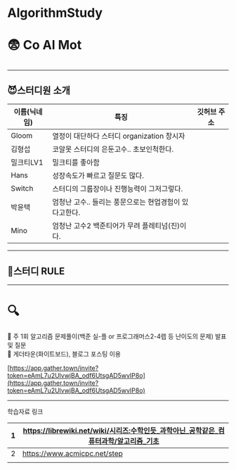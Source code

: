 # AlgorithmStudy 
<h1>😨 Co Al Mot <h1/>   
  
  
  ***
## 😈스터디원 소개
  |이름(닉네임)|특징|깃허브 주소|
|------|---|---|
|Gloom|열정이 대단하다 스터디 organization 창시자||
|김형섭|코알못 스터디의 은둔고수.. 초보인척한다.||
|밀크티LV1|밀크티를 좋아함||
|Hans|성장속도가 빠르고 질문도 많다.||
|Switch|스터디의 그룹장이나 진행능력이 그저그렇다.||
|박윤택|엄청난 고수.. 들리는 풍문으로는 현업경험이 있다고한다.||
|Mino|엄청난 고수2 백준티어가 무려 플레티넘(진)이다.||
  
  ***
## 🧐스터디 RULE
  ***
# 🔍

📖 주 1회 알고리즘 문제풀이(백준 실-플 or 프로그래머스2-4렙 등 난이도의 문제) 발표 및 질문   
📖 게더타운(화이트보드), 블로그 포스팅 이용   

[https://app.gather.town/invite?token=eAmL7u2UlvwjBA_odf6UtsgAD5wvIP8o](https://app.gather.town/invite?token=eAmL7u2UlvwjBA_odf6UtsgAD5wvIP8o)

---

학습자료 링크   

| 1 | https://librewiki.net/wiki/시리즈:수학인듯_과학아닌_공학같은_컴퓨터과학/알고리즘_기초 |
| --- | --- |
| 2 | https://www.acmicpc.net/step |
|  |  |

